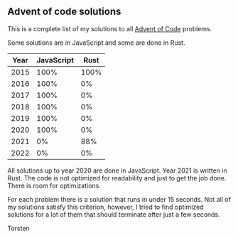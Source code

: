 ## Advent of code solutions

This is a complete list of my solutions to all [Advent of Code](https://adventofcode.com/) problems.

Some solutions are in JavaScript and some are done in Rust.

| Year | JavaScript | Rust |
| ---- | ---------- | ---- |
| 2015 | 100%       | 100% |
| 2016 | 100%       | 0%   |
| 2017 | 100%       | 0%   |
| 2018 | 100%       | 0%   |
| 2019 | 100%       | 0%   |
| 2020 | 100%       | 0%   |
| 2021 | 0%         | 88%  |
| 2022 | 0%         | 0%   |

All solutions up to year 2020 are done in JavaScript. Year 2021 is written in Rust. The code is not optimized for readability and just to
get the job done. There is room for optimizations.

For each problem there is a solution that runs in under 15 seconds. Not all of my solutions satisfy
this criterion, however, I tried to find optimized solutions for a lot of them that should terminate after just a few seconds.

Torsten
